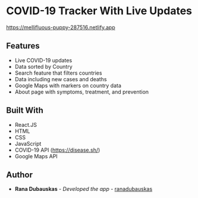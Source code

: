 # COVID-19 Tracker With Live Updates

https://mellifluous-puppy-287516.netlify.app


## Features
- Live COVID-19 updates
- Data sorted by Country
- Search feature that filters countries
- Data including new cases and deaths
- Google Maps with markers on country data 
- About page with symptoms, treatment, and prevention

## Built With

- React.JS
- HTML
- CSS
- JavaScript
- COVID-19 API (https://disease.sh/)
- Google Maps API

## Author

  - **Rana Dubauskas** - *Developed the app* -
    [ranadubauskas](https://github.com/ranadubauskas)
